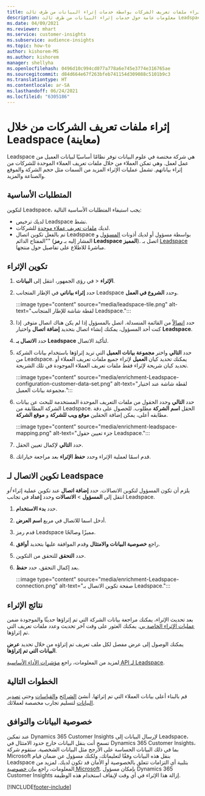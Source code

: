 ```yaml
---
title: إثراء ملفات تعريف الشركات بواسطة خدمات إثراء البيانات من طرف ثالث Leadspace‬
description: معلومات عامة حول خدمات إثراء البيانات من طرف ثالث Leadspace.
ms.date: 04/09/2021
ms.reviewer: mhart
ms.service: customer-insights
ms.subservice: audience-insights
ms.topic: how-to
author: kishorem-MS
ms.author: kishorem
manager: shellyha
ms.openlocfilehash: 0496d10c994cd077a778a6e745e3774e316765ae
ms.sourcegitcommit: d84d664e67f263bfeb741154d309088c5101b9c3
ms.translationtype: HT
ms.contentlocale: ar-SA
ms.lasthandoff: 06/24/2021
ms.locfileid: "6305186"
---
```

# <a name="enrichment-of-company-profiles-with-leadspace-preview"></a>إثراء ملفات تعريف الشركات من خلال Leadspace (معاينة)

Leadspace هي شركة مختصة في علوم البيانات توفر نظامًا أساسيًا لبيانات العميل من عمل لعمل. وهي تمكن العملاء من خلال ملفات تعريف العملاء الموحدة للشركات من إثراء بياناتهم. تشمل عمليات الإثراء المزيد من السمات مثل حجم الشركة والموقع والصناعة والمزيد.

## <a name="prerequisites"></a>المتطلبات الأساسية

لتكوين Leadspace، يجب استيفاء المتطلبات الأساسية التالية:

- لديك ترخيص Leadspace نشط.
- لديك [ملفات تعريف عملاء موحدة](customer-profiles.md) للشركات.
- تم بالفعل تكوين اتصال Leadspace بواسطة مسؤول أو لديك أذونات [المسؤول](permissions.md#administrator) و "المفتاح الدائم" (المشار إليه بـ **رمز Leadspace المميز**). اتصل بـ [Leadspace](https://www.leadspace.com/products/leadspace-on-demand/) مباشرةً للاطلاع على تفاصيل حول منتجها.

## <a name="configure-the-enrichment"></a>تكوين الإثراء

1. في رؤى الجمهور، انتقل إلى **البيانات‏‎** > **الإثراء**.

1. حدد **إثراء بياناتي** في الإطار المتجانب Leadspace وحدد **الشروع في العمل**.

   :::image type="content" source="media/leadspace-tile.png" alt-text="لقطة شاشة للإطار المتجانب Leadspace.":::

1. حدد [اتصالاً](connections.md) من القائمة المنسدلة. اتصل بالمسؤول إذا لم يكن هناك اتصال متوفر. إذا كنت أحد المسؤول، يمكنك إنشاء اتصال بتحديد **إضافة اتصال** واختيار **Leadspace**. 

1. حدد **الاتصال بـ Leadspace** لتأكيد الاتصال.

1. حدد **التالي** واختر **مجموعة بيانات العميل** التي تريد إثراؤها باستخدام بيانات الشركة من Leadspace. يمكنك تحديد كيان **العميل** لإثراء جميع ملفات تعريف العملاء أو تحديد كيان شريحة لإثراء فقط ملفات تعريف العملاء الموجودة في تلك الشريحة.

    :::image type="content" source="media/enrichment-Leadspace-configuration-customer-data-set.png" alt-text="لقطة شاشة عند اختيار مجموعة بيانات العميل.":::

1. حدد **التالي** وحدد الحقول من ملفات التعريف الموحدة المستخدمة للبحث عن بيانات الشركة المطابقة من Leadspace. الحقل **اسم الشركة** مطلوب. للحصول على دقة مطابقه أعلى، يمكن إضافة الحقلين **موقع ويب للشركة** و **موقع الشركة**.

   :::image type="content" source="media/enrichment-leadspace-mapping.png" alt-text="جزء تعيين حقول Leadspace.":::

1. حدد **التالي** لإكمال تعيين الحقل.

1. قدم اسمًا لعملية الإثراء وحدد **حفظ الإثراء** بعد مراجعة خياراتك.


## <a name="configure-the-connection-for-leadspace"></a>تكوين الاتصال لـ Leadspace 

يلزم أن تكون المسؤول لتكوين الاتصالات. حدد **إضافة اتصال** عند تكوين عملية إثراء *أو* انتقل إلى **المسؤول** > **الاتصالات** وحدد **إعداد** في تجانب Leadspace.

1. حدد **بدء الاستخدام‬**. 

1. أدخل اسما للاتصال في مربع **اسم العرض**.

1. قدم رمز Leadspace مميزًا وصالحًا.

1. راجع **خصوصية البيانات والامتثال** وقدم الموافقة عليها بتحديد **أوافق**.

1. حدد **التحقق** للتحقق من التكوين.

1. بعد إكمال التحقق، حدد **حفظ**.
   
   :::image type="content" source="media/enrichment-Leadspace-connection.png" alt-text="صفحة تكوين الاتصال بـ Leadspace.":::

## <a name="enrichment-results"></a>نتائج الإثراء

بعد تحديث الإثراء، يمكنك مراجعة بيانات الشركة التي تم إثراؤها حديثًا والموجودة ضمن [عمليات الإثراء الخاصة بي‬](enrichment-hub.md). يمكنك العثور على وقت آخر تحديث وعدد ملفات تعريف التي تم إثراؤها.

يمكنك الوصول إلى عرض مفصل لكل ملف تعريف تم إثراؤه من خلال تحديد **عرض البيانات التي تم إثراؤها**.

لمزيد من المعلومات، راجع [مؤشرات الأداء الأساسية API لـ Leadspace](https://support.leadspace.com/hc/en-us/sections/201997649-API).

## <a name="next-steps"></a>الخطوات التالية

قم بالبناء أعلى بيانات العملاء التي تم إثرائها. أنشئ [الشرائح](segments.md) و[القياسات](measures.md) وحتى [تصدير البيانات](export-destinations.md) لتسليم تجارب مخصصة لعملائك.

## <a name="data-privacy-and-compliance"></a>خصوصية البيانات والتوافق

عند تمكين Dynamics 365 Customer Insights لإرسال البيانات إلى Leadspace، تسمح أنت بنقل البيانات خارج حدود الامتثال في Dynamics 365 Customer Insights، بما في ذلك البيانات الحساسة على الأرجح مثل البيانات الشخصية. ستقوم شركة Microsoft بنقل هذه البيانات وفقًا لتعليماتك، ولكنك مسؤول عن ضمان قيام Leadspace بتلبية أي التزامات تتعلق بالخصوصية أو الأمان قد تكون لديك. لمزيد من المعلومات، راجع [بيان خصوصية Microsoft](https://go.microsoft.com/fwlink/?linkid=396732).
بإمكان مسؤول Dynamics 365 Customer Insights إزالة هذا الإثراء في أي وقت لإيقاف استخدام هذه الوظيفة.


[!INCLUDE[footer-include](../includes/footer-banner.md)]
